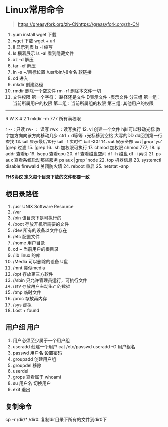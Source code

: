 # Linux常用命令

> https://greasyfork.org/zh-CNhttps://greasyfork.org/zh-CN

1. yum install wget     下载
2. wget                 下载   wget + url
3. ll                    显示列表   ls -l 缩写
4. ls                    横着展示  ls -al 看到隐藏文件
5. xz -d                解压
6. tar -xf               解压
7. ln -s ~/目标位置 /usr/bin/指令名  软链接
8. cd                   进入
9. mkdir                创建路径  
10. rmdir               删除一个空文件   rm -rf 删除本文件一切
11. 文件权限
      第一个字符： 路径还是文件 D表示文件 -表示文件
      分三组
      第一组：当前所属用户的权限
      第二组：当前所属组的权限
      第三组: 其他用户的权限
- - -
   R W X
   4 2 1   mkdir -m 777 所有满权限

   r --  : 只读
   rw-   ： 读写
   rwx   ：读写执行
12. vi                  创建一个文件  hjkl可以移动光标  数字加方向向该方向移动几步  ctrl + d等等 +光标移到空格 大写的DD dd回到第一行 查找
13. tail        显示最后10行  tail -f 实时性  tail -20f
14. cat        展示全部     cat  |grep 'yu' |grep 过滤
15. |grep
16. .sh        加权限可执行
17. chmod       加权限   chmod 777;
18. ip addr  查看ip
19. lscpu   查看cpu
20. df    查看磁盘空间 df -h 磁盘   df -i  索引
21. ps aux   查看系统启动那些服务   ps aux |grep 'node
22. top  机器信息
23. systemctl disable firewalld   关闭防火墙
24. reboot   重启
25. netstat -anp  

**FHS协议 定义每个目录下放的文件都要一致**
## 根目录路径

1. /usr UNIX Software Resource
2. /var
3. /bin  该目录下是可执行的
4. /boot 存放开机所需要的文件
5. /dev   所有的设备以文件存在
6. /etc   配置文件
7. /home   用户目录
8. cd ~    当前用户的根目录
9. /lib    linux 的库
10. /Media  可以删除的设备 U盘
11. /mnt    类似media  
12. /opt    存放第三方软件
13. //sbin  只允许管理员运行，可执行文件
14. /srv     存放用户主动生产的数据
15. /tmp     临时文件
16. /proc     存放再内存
17. /sys      虚拟
18. Lost + found


## 用户组  用户

1. 用户必须至少属于一个用户组
2. useradd  创建一个用户  cat /etc/passwd   useradd -G 用户组名
3. passwd 用户名 设置密码
4. groupadd 创建用户组
5. groupdel  移除
6. userdel
7. grops   查看属于  whoami
8. su 用户名   切换用户
9. exit  退出



## 复制命令

cp -r /dir/* /dir0: 复制dir目录下所有的文件到dir0下

